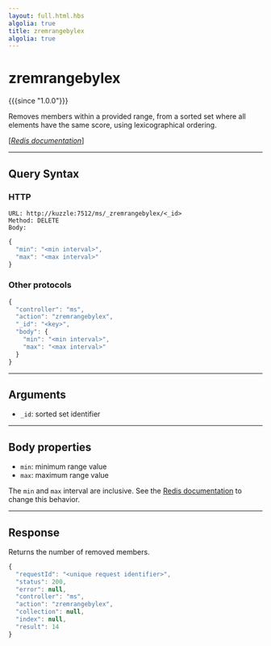 ```yaml
---
layout: full.html.hbs
algolia: true
title: zremrangebylex
algolia: true
---
```


# zremrangebylex

{{{since "1.0.0"}}}

Removes members within a provided range, from a sorted set where all elements have the same score, using lexicographical ordering. 

[[_Redis documentation_]](https://redis.io/commands/zremrangebylex)

---

## Query Syntax

### HTTP

```http
URL: http://kuzzle:7512/ms/_zremrangebylex/<_id>
Method: DELETE  
Body:
```

```js
{
  "min": "<min interval>",
  "max": "<max interval>"
}
```

### Other protocols

```js
{
  "controller": "ms",
  "action": "zremrangebylex",
  "_id": "<key>",
  "body": {
    "min": "<min interval>",
    "max": "<max interval>"
  }
}
```

---

## Arguments

* `_id`: sorted set identifier

---

## Body properties

* `min`: minimum range value
* `max`: maximum range value

The `min` and `max` interval are inclusive. See the [Redis documentation](https://redis.io/commands/zrangebylex) to change this behavior.

---

## Response

Returns the number of removed members.

```javascript
{
  "requestId": "<unique request identifier>",
  "status": 200,
  "error": null,
  "controller": "ms",
  "action": "zremrangebylex",
  "collection": null,
  "index": null,
  "result": 14
}
```
